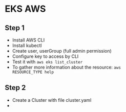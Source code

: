 # EKS AWS

## Step 1

- Install AWS CLI
- Install kubectl
- Create user, userGroup (full admin permission)
- Configure key to access by CLI
- Test it with <code>aws eks list_cluster</code>
- To gather more information about the resource: <code>aws RESOURCE_TYPE help</code>

## Step 2

- Create a Cluster with file cluster.yaml
- 

